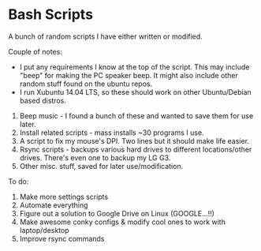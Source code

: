 Bash Scripts
==================================================
A bunch of random scripts I have either written or modified.

Couple of notes:
- I put any requirements I know at the top of the script. This may include "beep" for making the PC
speaker beep. It might also include other random stuff found on the ubuntu repos.
- I run Xubuntu 14.04 LTS, so these should work on other Ubuntu/Debian based distros.

1. Beep music - I found a bunch of these and wanted to save them for use later.
2. Install related scripts - mass installs ~30 programs I use.
3. A script to fix my mouse's DPI. Two lines but it should make life easier.
4. Rsync scripts - backups various hard drives to different locations/other drives. There's even one to backup my LG G3.
5. Other misc. stuff, saved for later use/modification.

To do:

1. Make more settings scripts
2. Automate everything
3. Figure out a solution to Google Drive on Linux (GOOGLE...!!)
4. Make awesome conky configs & modify cool ones to work with laptop/desktop
5. Improve rsync commands
